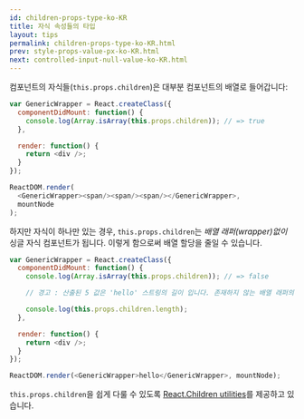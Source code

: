 ```yaml
---
id: children-props-type-ko-KR
title: 자식 속성들의 타입
layout: tips
permalink: children-props-type-ko-KR.html
prev: style-props-value-px-ko-KR.html
next: controlled-input-null-value-ko-KR.html
---
```


컴포넌트의 자식들(`this.props.children`)은 대부분 컴포넌트의 배열로 들어갑니다:

```js
var GenericWrapper = React.createClass({
  componentDidMount: function() {
    console.log(Array.isArray(this.props.children)); // => true
  },

  render: function() {
    return <div />;
  }
});

ReactDOM.render(
  <GenericWrapper><span/><span/><span/></GenericWrapper>,
  mountNode
);
```

하지만 자식이 하나만 있는 경우, `this.props.children`는 _배열 래퍼(wrapper)없이_ 싱글 자식 컴포넌트가 됩니다. 이렇게 함으로써 배열 할당을 줄일 수 있습니다.

```js
var GenericWrapper = React.createClass({
  componentDidMount: function() {
    console.log(Array.isArray(this.props.children)); // => false

    // 경고 : 산출된 5 값은 'hello' 스트링의 길이 입니다. 존재하지 않는 배열 래퍼의 길이인 1이 아닙니다!

    console.log(this.props.children.length);
  },

  render: function() {
    return <div />;
  }
});

ReactDOM.render(<GenericWrapper>hello</GenericWrapper>, mountNode);
```

`this.props.children`을 쉽게 다룰 수 있도록 [React.Children utilities](/react/docs/top-level-api-ko-KR.html#react.children)를 제공하고 있습니다.
